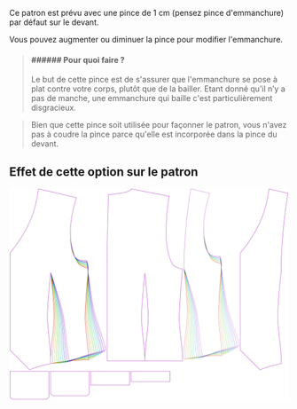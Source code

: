 
Ce patron est prévu avec une pince de 1 cm (pensez pince d'emmanchure) par défaut sur le devant.

Vous pouvez augmenter ou diminuer la pince pour modifier l'emmanchure.

> #### ###### Pour quoi faire ?
> 
> Le but de cette pince est de s'assurer que l'emmanchure se pose à plat contre votre corps, plutôt que de la bailler. Etant donné qu’il n’y a pas de manche, une emmanchure qui baille c'est particulièrement disgracieux.

> Bien que cette pince soit utilisée pour façonner le patron, vous n'avez pas à coudre la pince parce qu'elle est incorporée dans la pince du devant.


## Effet de cette option sur le patron
![Cette image montre l'effet de cette option en superposant plusieurs variantes qui ont une valeur différente pour cette option](wahid_frontscyedart_sample.svg "Effet de cette option sur le motif")